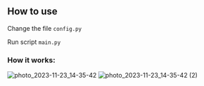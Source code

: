 ## How to use
Change the file `config.py`

Run script `main.py`

### How it works:
![photo_2023-11-23_14-35-42](https://github.com/youonmyown/danit-lessons/assets/138362837/0939357e-797f-4c87-97b5-0aeb2c0906ec)
![photo_2023-11-23_14-35-42 (2)](https://github.com/youonmyown/danit-lessons/assets/138362837/93db0873-a62c-460f-9636-5439f118ec4a)

